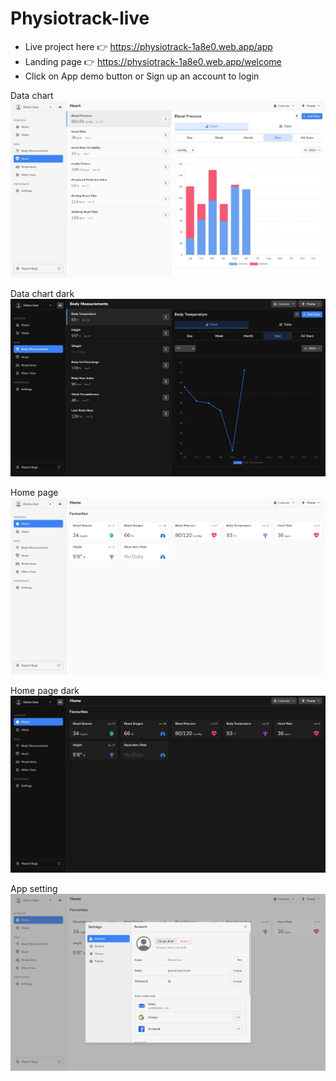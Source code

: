 # Physiotrack-live
- Live project here 👉 https://physiotrack-1a8e0.web.app/app
- Landing page 👉 https://physiotrack-1a8e0.web.app/welcome
- Click on App demo button or Sign up an account to login

Data chart
![Data chart](https://github.com/YakuBrangJa/Physiotrack-live/blob/main/screenshots/data_chart_light.jpeg?raw=true)

Data chart dark
![Data chart](https://github.com/YakuBrangJa/Physiotrack-live/blob/main/screenshots/data_chart_dark.jpeg?raw=true)

Home page 
![Home page](https://github.com/YakuBrangJa/Physiotrack-live/blob/main/screenshots/home_light.jpeg?raw=true)

Home page dark
![Home page](https://github.com/YakuBrangJa/Physiotrack-live/blob/main/screenshots/home_dark.jpeg?raw=true)

App setting
![Data chart](https://github.com/YakuBrangJa/Physiotrack-live/blob/main/screenshots/app_setting.jpeg?raw=true)

